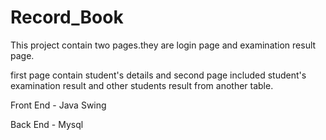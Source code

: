 # Record_Book


This project contain two pages.they are login page and examination result page.




first page contain student's details and second page included student's examination result and other students result from another table.








Front End - Java Swing 


Back End - Mysql 








